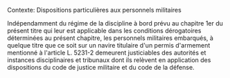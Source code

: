 Contexte: Dispositions particulières aux personnels militaires

Indépendamment du régime de la discipline à bord prévu au chapitre 1er du présent titre qui leur est applicable dans les conditions dérogatoires déterminées au présent chapitre, les personnels militaires embarqués, à quelque titre que ce soit sur un navire titulaire d'un permis d'armement mentionné à l'article L. 5231-2 demeurent justiciables des autorités et instances disciplinaires et tribunaux dont ils relèvent en application des dispositions du code de justice militaire et du code de la défense.